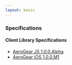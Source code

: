 ```yaml
---
layout: basic
---
```


### Specifications

#### Client Library Specifications

* [AeroGear JS 1.0.0.Alpha](aerogear-js)
* [AeroGear iOS 1.0.0.M1](aerogear-ios)
